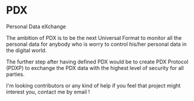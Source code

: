 # PDX
Personal Data eXchange

The ambition of PDX is to be the next Universal Format to monitor all the personal data for anybody who is worry to control his/her personal data in the digital world.

The further step after having defined PDX would be to create PDX Protocol (PDXP) to exchange the PDX data with the highest level of security for all parties.

I'm looking contributors or any kind of help if you feel that project might interest you, contact me by email !
